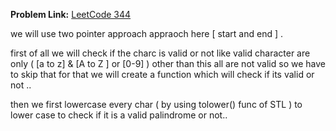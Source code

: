**Problem Link:** [LeetCode 344](https://leetcode.com/problems/valid-palindrome/submissions/1781207664/)

we will use two pointer approach appraoch here [ start and end ] .

first of all we will check if the charc is valid or  not like valid character are only ( [a to z] & [A to Z ] or [0-9] ) other than this all are not valid so we have to skip that for that we will create a function which will check if its valid or not ..

then we first lowercase every char ( by using tolower() func of STL )  to lower case to check if it is a valid palindrome or not..
